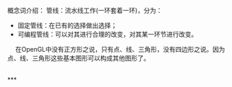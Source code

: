 概念词介绍：
管线：流水线工作(一环套着一环)，分为：
-  固定管线：在已有的选择做出选择；
-  可编程管线：可以对其进行合理的改变，对其某一环节进行改变。

&emsp;  在OpenGL中没有正方形之说，只有点、线、三角形，没有四边形之说。因为点、线、三角形这些基本图形可以构成其他图形了。





<br/>
***
<br/>

